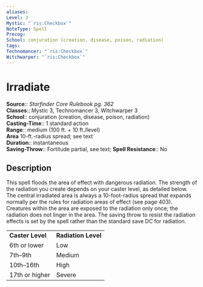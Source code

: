 ```yaml
---
aliases: 
Level: 3
Mystic: "`ris:Checkbox`"
NoteType: Spell
Precog: 
School: conjuration (creation, disease, poison, radiation)  
tags: 
Technomancer: "`ris:Checkbox`"
Witchwarper: "`ris:Checkbox`"
---
```


# Irradiate

**Source**:: _Starfinder Core Rulebook pg. 362_  
**Classes**:: Mystic 3, Technomancer 3, Witchwarper 3  
**School**:: conjuration (creation, disease, poison, radiation)  
**Casting-Time**:: 1 standard action  
**Range**:: medium (100 ft. + 10 ft./level)  
**Area** 10-ft.-radius spread; see text  
**Duration**:: instantaneous  
**Saving-Throw**:: Fortitude partial, see text;
**Spell Resistance**:: No

## Description

This spell floods the area of effect with dangerous radiation. The strength of the radiation you create depends on your caster level, as detailed below. The central irradiated area is always a 10-foot-radius spread that expands normally per the rules for radiation areas of effect (see page 403). Creatures within the area are exposed to the radiation only once; the radiation does not linger in the area. The saving throw to resist the radiation effects is set by the spell rather than the standard save DC for radiation.

<table><tbody><tr><td><b>Caster Level</b></td><td><b>Radiation Level</b></td></tr><tr><td>6th or lower</td><td>Low</td></tr><tr><td>7th–9th</td><td>Medium</td></tr><tr><td>10th–16th</td><td>High</td></tr><tr><td>17th or higher</td><td>Severe</td></tr></tbody></table>
